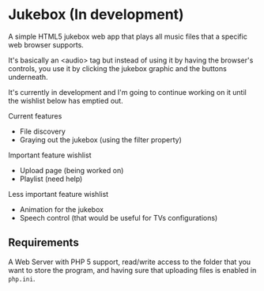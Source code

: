 # Jukebox (In development)
A simple HTML5 jukebox web app that plays all music files that a specific web browser supports.

It's basically an &lt;audio&gt; tag but instead of using it by having the browser's controls, you use it by clicking the jukebox graphic and the buttons underneath.

It's currently in development and I'm going to continue working on it until the wishlist below has emptied out.

Current features
* File discovery
* Graying out the jukebox (using the filter property)

Important feature wishlist
* Upload page (being worked on)
* Playlist (need help)

Less important feature wishlist
* Animation for the jukebox
* Speech control (that would be useful for TVs configurations)

## Requirements
A Web Server with PHP 5 support, read/write access to the folder that you want to store the program, and having sure that uploading files is enabled in `php.ini`.
